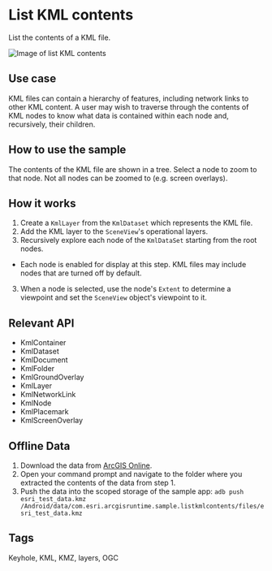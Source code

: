 # List KML contents

List the contents of a KML file.

![Image of list KML contents](list-kml-contents.png)

## Use case

KML files can contain a hierarchy of features, including network links to other KML content. A user may wish to traverse through the contents of KML nodes to know what data is contained within each node and, recursively, their children.

## How to use the sample

The contents of the KML file are shown in a tree. Select a node to zoom to that node. Not all nodes can be zoomed to (e.g. screen overlays).

## How it works

1. Create a `KmlLayer` from the `KmlDataset` which represents the KML file.
1. Add the KML layer to the `SceneView`'s operational layers.
2. Recursively explore each node of the `KmlDataSet` starting from the root nodes.
  * Each node is enabled for display at this step. KML files may include nodes that are turned off by default.
3. When a node is selected, use the node's `Extent` to determine a viewpoint and set the `SceneView` object's viewpoint to it.

## Relevant API

* KmlContainer
* KmlDataset
* KmlDocument
* KmlFolder
* KmlGroundOverlay
* KmlLayer
* KmlNetworkLink
* KmlNode
* KmlPlacemark
* KmlScreenOverlay

## Offline Data

1. Download the data from [ArcGIS Online](https://arcgisruntime.maps.arcgis.com/home/item.html?id=cdb15cd7cb624c2e9acb4af6c83d1fdd).
2. Open your command prompt and navigate to the folder where you extracted the contents of the data from step 1.
3. Push the data into the scoped storage of the sample app:
`adb push esri_test_data.kmz /Android/data/com.esri.arcgisruntime.sample.listkmlcontents/files/esri_test_data.kmz`

## Tags

Keyhole, KML, KMZ, layers, OGC
